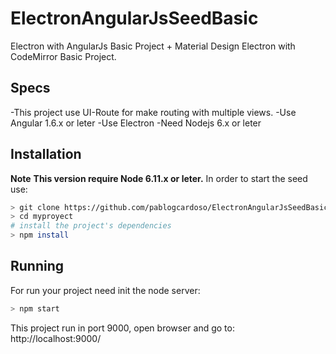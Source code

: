 # ElectronAngularJsSeedBasic
Electron with AngularJs Basic Project + Material Design
Electron with CodeMirror Basic Project.
## Specs
-This project use UI-Route for make routing with multiple views.
-Use Angular 1.6.x or leter
-Use Electron
-Need Nodejs 6.x or leter

## Installation
**Note**
**This version require Node 6.11.x or leter.**
In order to start the seed use: 
```bash
> git clone https://github.com/pablogcardoso/ElectronAngularJsSeedBasic.git myproyect
> cd myproyect
# install the project's dependencies
> npm install

```

## Running
For run your project need init the node server:
```bash
> npm start

```
This project run in port 9000, open browser and go to: http://localhost:9000/


